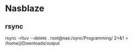 # Nasblaze
## rsync
rsync -rltuv --delete . root@nas:/sync/Programming/ 2>&1 > /home/j/Downloads/output
